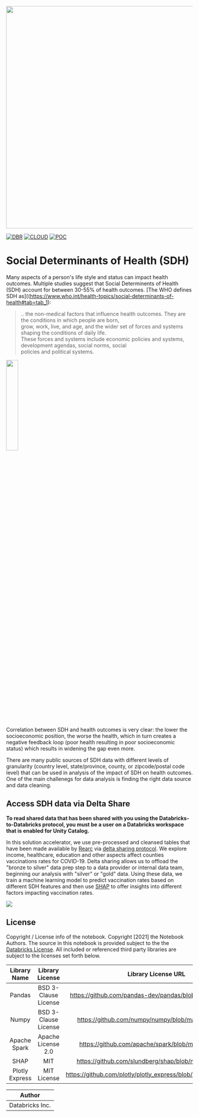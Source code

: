 <img src=https://hls-eng-data-public.s3.amazonaws.com/img/Databricks_HLS.png width="600px">

[![DBR](https://img.shields.io/badge/DBR-11.2ML-red?logo=databricks&style=for-the-badge)](https://docs.databricks.com/release-notes/runtime/10.4ml.html)
[![CLOUD](https://img.shields.io/badge/CLOUD-ALL-blue?logo=googlecloud&style=for-the-badge)](https://cloud.google.com/databricks)
[![POC](https://img.shields.io/badge/POC-10_days-green?style=for-the-badge)](https://databricks.com/try-databricks)

# Social Determinants of Health (SDH)
Many aspects of a person's life style and status can impact health outcomes. Multiple studies suggest that Social Determinents of Health (SDH) account for between 30-55% of health outcomes. 
[The WHO defines SDH as]((https://www.who.int/health-topics/social-determinants-of-health#tab=tab_1):
>.. the non-medical factors that influence health outcomes. They are the conditions in which people are born, <br>
> grow, work, live, and age, and the wider set of forces and systems shaping the conditions of daily life. <br>
> These forces and systems include economic policies and systems, development agendas, social norms, social <br>
> policies and political systems.

<img src='https://www.uclahealth.org/sites/default/files/styles/max_width_012000_480/public/images/SOCIAL%20DETERMINANTS%20OF%20HEALTH%20GRAPHIC.png' width=25%/>


Correlation between SDH and health outcomes is very clear: the lower the socioeconomic position, the worse the health, which in turn creates a negative feedback loop (poor health resulting in poor socioeconomic status) which results in widening the gap even more. 

There are many public sources of SDH data with different levels of granularity (country level, state/province, county, or zipcode/postal code level) that can be used in analysis of the impact of SDH on health outcomes. One of the main challenegs for data analysis is finding the right data source and data cleaning. 

## Access SDH data via Delta Share

**To read shared data that has been shared with you using the Databricks-to-Databricks protocol, you must be a user on a Databricks workspace that is enabled for Unity Catalog.**

In this solution accelerator, we use pre-processed and cleansed tables that have been made available by [Rearc](rearc.io) via [delta sharing protocol](https://www.databricks.com/blog/2021/05/26/introducing-delta-sharing-an-open-protocol-for-secure-data-sharing.html). We explore income, healthcare, education and other aspects affect counties vaccinations rates for COVID-19. Delta sharing allows us to offload the "bronze to silver" data prep step to a data provider or internal data team, beginning our analysis with "silver" or "gold" data.
Using these data, we train a machine learning model to predict vaccination rates based on different SDH features and then use [SHAP](https://shap.readthedocs.io/en/latest/example_notebooks/overviews/An%20introduction%20to%20explainable%20AI%20with%20Shapley%20values.html) to offer insights into different factors impacting vaccination rates.

![](https://databricks.com/wp-content/uploads/2022/03/delta-lake-medallion-architecture-2.jpeg)


## License
Copyright / License info of the notebook. Copyright [2021] the Notebook Authors.  The source in this notebook is provided subject to the  the [Databricks License](https://databricks.com/db-license-source).  All included or referenced third party libraries are subject to the licenses set forth below.

|Library Name|Library License|Library License URL|Library Source URL| 
| :-: | :-:| :-: | :-:|
|Pandas |BSD 3-Clause License| https://github.com/pandas-dev/pandas/blob/master/LICENSE | https://github.com/pandas-dev/pandas|
|Numpy |BSD 3-Clause License| https://github.com/numpy/numpy/blob/main/LICENSE.txt | https://github.com/numpy/numpy|
|Apache Spark |Apache License 2.0| https://github.com/apache/spark/blob/master/LICENSE | https://github.com/apache/spark/tree/master/python/pyspark|
|SHAP| MIT | https://github.com/slundberg/shap/blob/master/LICENSE | https://github.com/slundberg/shap/|
|Plotly Express | MIT License | https://github.com/plotly/plotly_express/blob/master/LICENSE.txt | https://github.com/plotly/plotly_express/|

|Author|
|-|
|Databricks Inc.|
